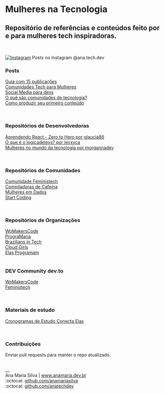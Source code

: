 # Mulheres na Tecnologia

## Repositório de referências e conteúdos feito por e para mulheres tech inspiradoras.
<br>

<a href="https://www.instagram.com/ana.tech.dev/"><img alt="Instagram" src="https://img.shields.io/badge/ana.tech.dev-%23E4405F.svg?style=plastic&logo=Instagram&logoColor=white&color=blue"/></a> Posts no Instagram @ana.tech.dev

### Posts
[Guia com 15 publicações](https://www.instagram.com/ana.tech.dev/guide/mulheres-tech/17876754038533045/) <br>
[Comunidades Tech para Mulheres](https://www.instagram.com/p/CYe-vKLl1_U/) <br>
[Social Media para devs](https://dev.to/feministech/social-media-para-devs-3l96) <br>
[O quê são comunidades de tecnologia?](https://dev.to/feministech/o-que-sao-comunidades-de-tecnologia-2e22) <br>
[Como produzir seu primeiro conteúdo](https://dev.to/feministech/como-produzir-seu-primeiro-conteudo-4lo6) <br>

<br>

### Repositórios de Desenvolvedoras
[Aprendendo React - Zero to Hero por glaucia86](https://github.com/glaucia86/aprendendo-react-live) <br>
[O que é o logicadelevs? por levxyca](https://github.com/levxyca/logicadelevs) <br>
[Mulheres no mundo da tecnologia por morgannadev](https://github.com/morgannadev/mulherestecnologia) <br>

<br>

### Repositórios de Comunidades
[Comunidade Feministech](https://github.com/feministech) <br>
[Compiladoras de Cafeína](https://github.com/compiladoras) <br>
[Mulheres em Dados](https://github.com/mulheresemdados) <br> 
[Start Coding](https://github.com/startcodingstaff) <br>

<br>

### Repositórios de Organizações
[WoMakersCode](https://github.com/WoMakersCode) <br>
[PrograMaria](https://github.com/programaria) <br>
[Brazilians in Tech](https://github.com/braziliansintech) <br>
[Cloud Girls](https://github.com/cloudgirlsin) <br> 
[Elas Programam](https://github.com/ElasProgramam) <br> 
<br>

### DEV Community dev.to
[WoMakersCode](https://dev.to/womakerscode) <br> 
[Feministech](https://dev.to/feministech) <br> 

<br>

### Materiais de estudo
[Cronogramas de Estudo Conecta Elas](https://www.anamaria.dev.br/parcerias/conecta_elas/conecta_elas.html) <br> 

<br>

### Contribuições
Enviar pull requests para manter o repo atualizado. 

<br>
__<br>
Ana Maria Silva | <a href="https://www.anamaria.dev.br" target="_blank">www.anamaria.dev.br</a><br>
:octocat: <a href="https://github.com/anamariasilva" target="_blank">github.com/anamariasilva</a><br>
:octocat: <a href="https://github.com/anatechdev" target="_blank">github.com/anatechdev</a>

